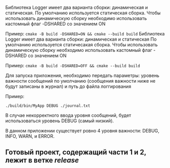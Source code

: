 Библиотека Logger имеет два варианта сборки: динамическая и статическая.
По умолчанию используется статическая сборка.
Чтобы использовать динамическую сборку необходимо использовать кастомный флаг -DSHARED со значением ON

Пример:
`cmake -B build -DSHARED=ON && cmake --build build`
Библиотека Logger имеет два варианта сборки: динамическая и статическая
По умолчанию используется статичесакая сборка.
Чтобы использовать динамическую сборку необходимо использовать кастомный флаг -DSHARED со значением ON

Пример:
`cmake -B build -DSHARED=OFF && cmake --build build`

Для запуска приложения, необходимо передать параметры: уровень важности сообщений по умолчанию (сообщения важности ниже не будут записаны в журнал) и путь до файла логгирования

Пример:

`./build/bin/MyApp DEBUG ./journal.txt`

В случае некорректного ввода уровня сообщений, будет использоваться уровень DEBUG (самый низкий).

В данном приложении существует ровно 4 уровня важности: DEBUG, INFO, WARN, и ERROR.

## Готовый проект, содержащий части 1 и 2, лежит в ветке *release*
